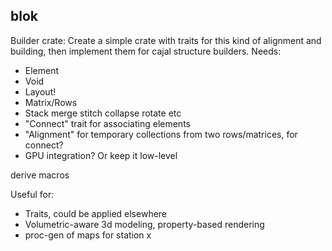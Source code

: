 
## blok

Builder crate:
Create a simple crate with traits for this kind of alignment and building,
then implement them for cajal structure builders.
Needs:
- Element
- Void
- Layout!
- Matrix/Rows
- Stack merge stitch collapse rotate etc
- "Connect" trait for associating elements
- "Alignment" for temporary collections from two rows/matrices, for connect?
- GPU integration? Or keep it low-level

derive macros

Useful for:
- Traits, could be applied elsewhere
- Volumetric-aware 3d modeling, property-based rendering
- proc-gen of maps for station x
